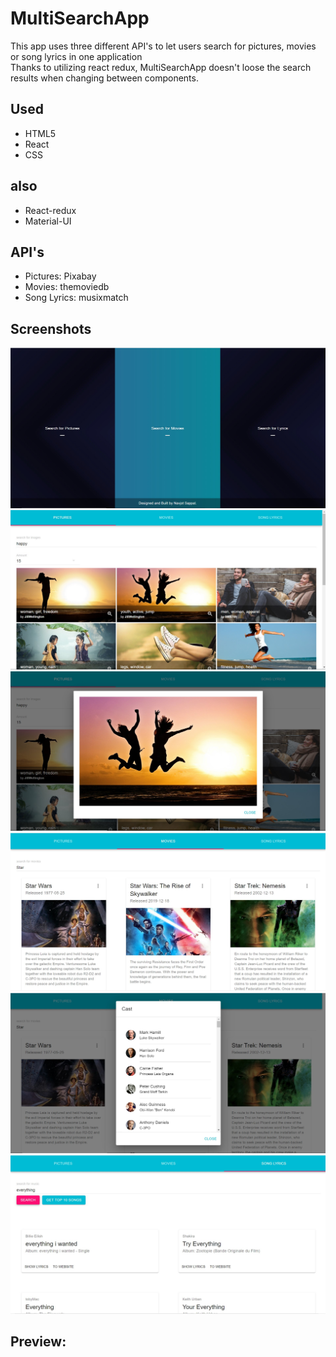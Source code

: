 # MultiSearchApp

This app uses three different API's to let users search for pictures, movies or song lyrics in one application<br/>
Thanks to utilizing react redux, MultiSearchApp doesn't loose the search results when changing between components.<br/> 

## Used

- HTML5
- React
- CSS

## also

- React-redux
- Material-UI

## API's

- Pictures: Pixabay 
- Movies: themoviedb
- Song Lyrics: musixmatch

## Screenshots

![multiSearchApp Picture](demo/1.jpg)<br/>
![multiSearchApp Picture](demo/2.jpg)<br/>
![multiSearchApp Picture](demo/3.jpg)<br/>
![multiSearchApp Picture](demo/4.jpg)<br/>
![multiSearchApp Picture](demo/5.jpg)<br/>
![multiSearchApp Picture](demo/6.jpg)<br/>

## Preview:
